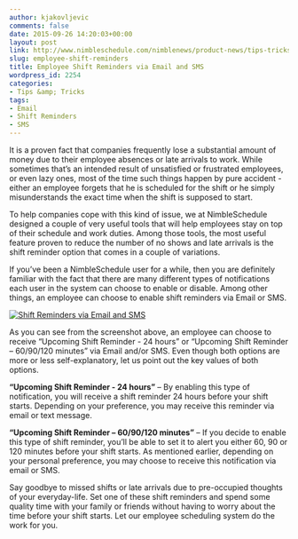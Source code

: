 ```yaml
---
author: kjakovljevic
comments: false
date: 2015-09-26 14:20:03+00:00
layout: post
link: http://www.nimbleschedule.com/nimblenews/product-news/tips-tricks/employee-shift-reminders/
slug: employee-shift-reminders
title: Employee Shift Reminders via Email and SMS
wordpress_id: 2254
categories:
- Tips &amp; Tricks
tags:
- Email
- Shift Reminders
- SMS
---
```


It is a proven fact that companies frequently lose a substantial amount of money due to their employee absences or late arrivals to work. While sometimes that’s an intended result of unsatisfied or frustrated employees, or even lazy ones, most of the time such things happen by pure accident - either an employee forgets that he is scheduled for the shift or he simply misunderstands the exact time when the shift is supposed to start.  

To help companies cope with this kind of issue, we at NimbleSchedule designed a couple of very useful tools that will help employees stay on top of their schedule and work duties. Among those tools, the most useful feature proven to reduce the number of no shows and late arrivals is the shift reminder option that comes in a couple of variations. 

If you’ve been a NimbleSchedule user for a while, then you are definitely familiar with the fact that there are many different types of notifications each user in the system can choose to enable or disable. Among other things, an employee can choose to enable shift reminders via Email or SMS.

[![Shift Reminders via Email and SMS](http://www.nimbleschedule.com/wp-content/uploads/2015/09/Employee-Shift-Reminders-thumb.jpg)](http://www.nimbleschedule.com/wp-content/uploads/2015/09/Employee-Shift-Reminders.jpg)  
  
  


As you can see from the screenshot above, an employee can choose to receive “Upcoming Shift Reminder - 24 hours” or “Upcoming Shift Reminder – 60/90/120 minutes” via Email and/or SMS. Even though both options are more or less self-explanatory, let us point out the key values of both options.

**“Upcoming Shift Reminder - 24 hours”** – By enabling this type of notification, you will receive a shift reminder 24 hours before your shift starts. Depending on your preference, you may receive this reminder via email or text message.

**“Upcoming Shift Reminder – 60/90/120 minutes”** – If you decide to enable this type of shift reminder, you’ll be able to set it to alert you either 60, 90 or 120 minutes before your shift starts. As mentioned earlier, depending on your personal preference, you may choose to receive this notification via email or SMS.

Say goodbye to missed shifts or late arrivals due to pre-occupied thoughts of your everyday-life. Set one of these shift reminders and spend some quality time with your family or friends without having to worry about the time before your shift starts. Let our employee scheduling system do the work for you.

